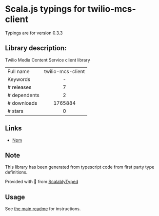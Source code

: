 
# Scala.js typings for twilio-mcs-client

Typings are for version 0.3.3

## Library description:
Twilio Media Content Service client library

|                    |                 |
| ------------------ | :-------------: |
| Full name          | twilio-mcs-client |
| Keywords           | - |
| # releases         | 7 |
| # dependents       | 2 |
| # downloads        | 1765884 |
| # stars            | 0 |

## Links
- [Npm](https://www.npmjs.com/package/twilio-mcs-client)
    


## Note
This library has been generated from typescript code from first party type definitions.

Provided with :purple_heart: from [ScalablyTyped](https://github.com/oyvindberg/ScalablyTyped)

## Usage
See [the main readme](../../readme.md) for instructions.


